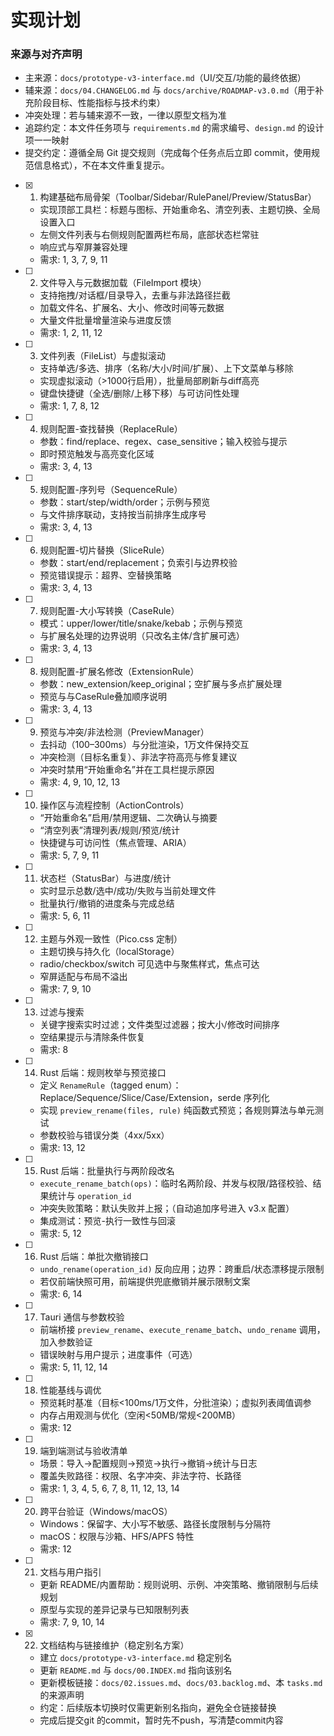 # 实现计划

### 来源与对齐声明

 - 主来源：`docs/prototype-v3-interface.md`（UI/交互/功能的最终依据）
 - 辅来源：`docs/04.CHANGELOG.md` 与 `docs/archive/ROADMAP-v3.0.md`（用于补充阶段目标、性能指标与技术约束）
 - 冲突处理：若与辅来源不一致，一律以原型文档为准
 - 追踪约定：本文件任务项与 `requirements.md` 的需求编号、`design.md` 的设计项一一映射
 - 提交约定：遵循全局 Git 提交规则（完成每个任务点后立即 commit，使用规范信息格式），不在本文件重复提示。

- [x] 1. 构建基础布局骨架（Toolbar/Sidebar/RulePanel/Preview/StatusBar）

  - 实现顶部工具栏：标题与图标、开始重命名、清空列表、主题切换、全局设置入口
  - 左侧文件列表与右侧规则配置两栏布局，底部状态栏常驻
  - 响应式与窄屏兼容处理
  - 需求: 1, 3, 7, 9, 11

- [ ] 2. 文件导入与元数据加载（FileImport 模块）

  - 支持拖拽/对话框/目录导入，去重与非法路径拦截
  - 加载文件名、扩展名、大小、修改时间等元数据
  - 大量文件批量增量渲染与进度反馈
  - 需求: 1, 2, 11, 12

- [ ] 3. 文件列表（FileList）与虚拟滚动

  - 支持单选/多选、排序（名称/大小/时间/扩展）、上下文菜单与移除
  - 实现虚拟滚动（>1000行启用），批量局部刷新与diff高亮
  - 键盘快捷键（全选/删除/上移下移）与可访问性处理
  - 需求: 1, 7, 8, 12

- [ ] 4. 规则配置-查找替换（ReplaceRule）

  - 参数：find/replace、regex、case_sensitive；输入校验与提示
  - 即时预览触发与高亮变化区域
  - 需求: 3, 4, 13

- [ ] 5. 规则配置-序列号（SequenceRule）

  - 参数：start/step/width/order；示例与预览
  - 与文件排序联动，支持按当前排序生成序号
  - 需求: 3, 4, 13

- [ ] 6. 规则配置-切片替换（SliceRule）

  - 参数：start/end/replacement；负索引与边界校验
  - 预览错误提示：超界、空替换策略
  - 需求: 3, 4, 13

- [ ] 7. 规则配置-大小写转换（CaseRule）

  - 模式：upper/lower/title/snake/kebab；示例与预览
  - 与扩展名处理的边界说明（只改名主体/含扩展可选）
  - 需求: 3, 4, 13

- [ ] 8. 规则配置-扩展名修改（ExtensionRule）

  - 参数：new_extension/keep_original；空扩展与多点扩展处理
  - 预览与与CaseRule叠加顺序说明
  - 需求: 3, 4, 13

- [ ] 9. 预览与冲突/非法检测（PreviewManager）

  - 去抖动（100–300ms）与分批渲染，1万文件保持交互
  - 冲突检测（目标名重复）、非法字符高亮与修复建议
  - 冲突时禁用“开始重命名”并在工具栏提示原因
  - 需求: 4, 9, 10, 12, 13

- [ ] 10. 操作区与流程控制（ActionControls）

  - “开始重命名”启用/禁用逻辑、二次确认与摘要
  - “清空列表”清理列表/规则/预览/统计
  - 快捷键与可访问性（焦点管理、ARIA）
  - 需求: 5, 7, 9, 11

- [ ] 11. 状态栏（StatusBar）与进度/统计

  - 实时显示总数/选中/成功/失败与当前处理文件
  - 批量执行/撤销的进度条与完成总结
  - 需求: 5, 6, 11

- [ ] 12. 主题与外观一致性（Pico.css 定制）

  - 主题切换与持久化（localStorage）
  - radio/checkbox/switch 可见选中与聚焦样式，焦点可达
  - 窄屏适配与布局不溢出
  - 需求: 7, 9, 10

- [ ] 13. 过滤与搜索

  - 关键字搜索实时过滤；文件类型过滤器；按大小/修改时间排序
  - 空结果提示与清除条件恢复
  - 需求: 8

- [ ] 14. Rust 后端：规则枚举与预览接口

  - 定义 `RenameRule`（tagged enum）：Replace/Sequence/Slice/Case/Extension，serde 序列化
  - 实现 `preview_rename(files, rule)` 纯函数式预览；各规则算法与单元测试
  - 参数校验与错误分类（4xx/5xx）
  - 需求: 13, 12

- [ ] 15. Rust 后端：批量执行与两阶段改名

  - `execute_rename_batch(ops)`：临时名两阶段、并发与权限/路径校验、结果统计与 `operation_id`
  - 冲突失败策略：默认失败并上报；（自动追加序号进入 v3.x 配置）
  - 集成测试：预览-执行一致性与回滚
  - 需求: 5, 12

- [ ] 16. Rust 后端：单批次撤销接口

  - `undo_rename(operation_id)` 反向应用；边界：跨重启/状态漂移提示限制
  - 若仅前端快照可用，前端提供兜底撤销并展示限制文案
  - 需求: 6, 14

- [ ] 17. Tauri 通信与参数校验

  - 前端桥接 `preview_rename`、`execute_rename_batch`、`undo_rename` 调用，加入参数验证
  - 错误映射与用户提示；进度事件（可选）
  - 需求: 5, 11, 12, 14

- [ ] 18. 性能基线与调优

  - 预览耗时基准（目标<100ms/1万文件，分批渲染）；虚拟列表阈值调参
  - 内存占用观测与优化（空闲<50MB/常规<200MB）
  - 需求: 12

- [ ] 19. 端到端测试与验收清单

  - 场景：导入→配置规则→预览→执行→撤销→统计与日志
  - 覆盖失败路径：权限、名字冲突、非法字符、长路径
  - 需求: 1, 3, 4, 5, 6, 7, 8, 11, 12, 13, 14

- [ ] 20. 跨平台验证（Windows/macOS）

  - Windows：保留字、大小写不敏感、路径长度限制与分隔符
  - macOS：权限与沙箱、HFS/APFS 特性
  - 需求: 12

- [ ] 21. 文档与用户指引

  - 更新 README/内置帮助：规则说明、示例、冲突策略、撤销限制与后续规划
  - 原型与实现的差异记录与已知限制列表
  - 需求: 7, 9, 10, 14

- [x] 22. 文档结构与链接维护（稳定别名方案）

  - 建立 `docs/prototype-v3-interface.md` 稳定别名
  - 更新 `README.md` 与 `docs/00.INDEX.md` 指向该别名
  - 更新模板链接：`docs/02.issues.md`、`docs/03.backlog.md`、本 `tasks.md` 的来源声明
  - 约定：后续版本切换时仅需更新别名指向，避免全仓链接替换
  - 完成后提交git 的commit，暂时先不push，写清楚commit内容